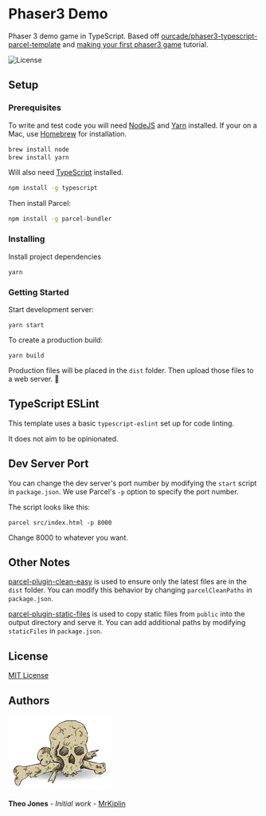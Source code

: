 # Phaser3 Demo

Phaser 3 demo game in TypeScript. Based off [ourcade/phaser3-typescript-parcel-template](https://github.com/ourcade/phaser3-typescript-parcel-template) and [making your first phaser3 game](http://phaser.io/tutorials/making-your-first-phaser-3-game/part1) tutorial.

![License](https://img.shields.io/badge/license-MIT-green)

## Setup

### Prerequisites

To write and test code you will need [NodeJS](https://nodejs.org/en/) and [Yarn](https://yarnpkg.com/lang/en/) installed. If your on a Mac, use [Homebrew](https://docs.brew.sh/Installation) for installation.

```
brew install node
brew install yarn
```

Will also need [TypeScript](https://www.typescriptlang.org/) installed.

```bash
npm install -g typescript
```

Then install Parcel:

```bash
npm install -g parcel-bundler
```

### Installing

Install project dependencies

```
yarn
```

### Getting Started

Start development server:

```
yarn start
```

To create a production build:

```
yarn build
```

Production files will be placed in the `dist` folder. Then upload those files to a web server. 🎉

## TypeScript ESLint

This template uses a basic `typescript-eslint` set up for code linting.

It does not aim to be opinionated.

## Dev Server Port

You can change the dev server's port number by modifying the `start` script in `package.json`. We use Parcel's `-p` option to specify the port number.

The script looks like this:

```
parcel src/index.html -p 8000
```

Change 8000 to whatever you want.

## Other Notes

[parcel-plugin-clean-easy](https://github.com/lifuzhao100/parcel-plugin-clean-easy) is used to ensure only the latest files are in the `dist` folder. You can modify this behavior by changing `parcelCleanPaths` in `package.json`.

[parcel-plugin-static-files](https://github.com/elwin013/parcel-plugin-static-files-copy#readme) is used to copy static files from `public` into the output directory and serve it. You can add additional paths by modifying `staticFiles` in `package.json`.

## License

[MIT License](https://github.com/ourcade/phaser3-typescript-parcel-template/blob/master/LICENSE)

## Authors

![](docs/mrkiplin-icon.gif)

**Theo Jones** - _Initial work_ - [MrKiplin](https://github.com/MrKiplin)
